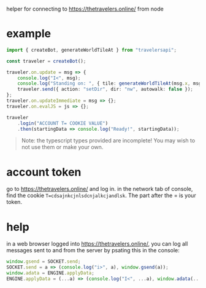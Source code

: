 helper for connecting to https://thetravelers.online/ from node

# example

```ts
import { createBot, generateWorldTileAt } from "travelersapi";

const traveler = createBot();

traveler.on.update = msg => {
    console.log("I<", msg);
    console.log("Standing on: ", { tile: generateWorldTileAt(msg.x, msg.y) });
    traveler.send({ action: "setDir", dir: "nw", autowalk: false });
};
traveler.on.updateImmediate = msg => {};
traveler.on.evalJS = js => {};

traveler
    .login("ACCOUNT T= COOKIE VALUE")
    .then(startingData => console.log("Ready!", startingData));
```

> Note: the typescript types provided are incomplete! You may wish to not use them or make your own.

# account token

go to https://thetravelers.online/ and log in. in the network tab of console, find the cookie `T=cdsajnkcjnlsdcnjalkcjandlsk`. The part after the = is your token.

# help

in a web browser logged into https://thetravelers.online/, you can log all messages sent to and from the server by psating this in the console:

```js
window.gsend = SOCKET.send;
SOCKET.send = a => (console.log("i>", a), window.gsend(a));
window.adata = ENGINE.applyData;
ENGINE.applyData = (...a) => (console.log("I<", ...a), window.adata(...a));
```
